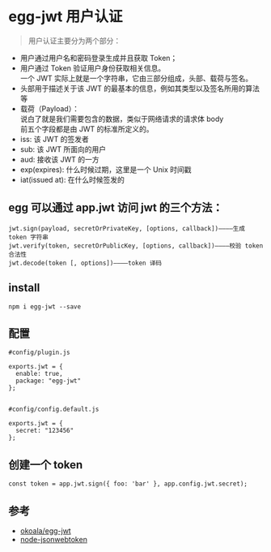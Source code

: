# egg-jwt 用户认证

>用户认证主要分为两个部分：  
- 用户通过用户名和密码登录生成并且获取 Token；  
- 用户通过 Token 验证用户身份获取相关信息。   
一个 JWT 实际上就是一个字符串，它由三部分组成，头部、载荷与签名。   
- 头部用于描述关于该 JWT 的最基本的信息，例如其类型以及签名所用的算法等  
- 载荷（Payload）：  
说白了就是我们需要包含的数据，类似于网络请求的请求体 body  
前五个字段都是由 JWT 的标准所定义的。  
- iss: 该 JWT 的签发者
- sub: 该 JWT 所面向的用户
- aud: 接收该 JWT 的一方
- exp(expires): 什么时候过期，这里是一个 Unix 时间戳
- iat(issued at): 在什么时候签发的

## egg 可以通过 app.jwt 访问 jwt 的三个方法：
```
jwt.sign(payload, secretOrPrivateKey, [options, callback])————生成 token 字符串
jwt.verify(token, secretOrPublicKey, [options, callback])————校验 token 合法性
jwt.decode(token [, options])————token 译码
```

## install
```
npm i egg-jwt --save
```

## 配置

```
#config/plugin.js

exports.jwt = {
  enable: true,
  package: "egg-jwt"
};


#config/config.default.js

exports.jwt = {
  secret: "123456"
};
```


## 创建一个 token

```
const token = app.jwt.sign({ foo: 'bar' }, app.config.jwt.secret);
```

## 参考
- [okoala/egg-jwt](https://github.com/okoala/egg-jwt)
- [node-jsonwebtoken](https://github.com/auth0/node-jsonwebtoken)
